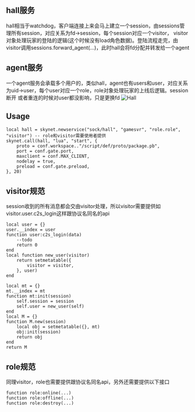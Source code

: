 ## hall服务
hall相当于watchdog，客户端连接上来会马上建立一个session，由sessions管理所有session，对应关系为fd->session，每个session对应一个visitor，
visitor对象处理玩家的登陆的逻辑(这个时候没有load角色数据)。登陆流程走完，由visitor调用sessions.forward_agent(...)，此时hall会将fd分配并转发给一个agent

## agent服务
一个agent服务会承载多个用户的，类似hall，agent也有users和user，对应关系为uid->user，每个user对应一个role，role对象处理玩家的上线后逻辑。session断开
或者重连的时候对user都没影响，只是更换fd
![Hall](http://pm846pkux.bkt.clouddn.com/bewater-hall-agent.jpg)
## Usage
```
local hall = skynet.newservice("sock/hall", "gamesvr", "role.role", "visitor") -- role和visitor需要使用者提供
skynet.call(hall, "lua", "start", {
    proto = conf.workspace.."/script/def/proto/package.pb",
    port = conf.gate.port,
    maxclient = conf.MAX_CLIENT,
    nodelay = true,
    preload = conf.gate.preload,
}, 20) 
```
## visitor规范
session收到的所有消息都会交由visitor处理，所以visitor需要提供如visitor.user.c2s_login这样跟协议名同名的api
```
local user = {}
user.__index = user
function user:c2s_login(data)
    --todo
    return 0
end
local function new_user(visitor)
    return setmetatable({
        visitor = visitor,
    }, user)
end

local mt = {}
mt.__index = mt
function mt:init(session)
    self.session = session
    self.user = new_user(self)
end
local M = {}
function M.new(session)
    local obj = setmetatable({}, mt) 
    obj:init(session)
    return obj 
end
return M
```

## role规范
同理visitor，role也需要提供跟协议名同名api，另外还需要提供以下接口
```
function role:online(...)
function role:offline(...)
function role:destroy(...)
```
